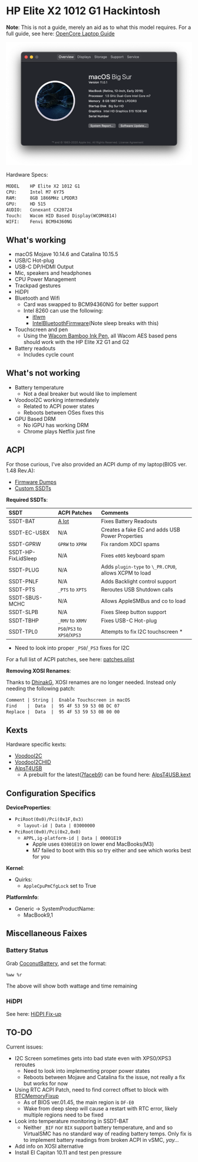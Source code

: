 # HP Elite X2 1012 G1 Hackintosh

**Note**: This is not a guide, merely an aid as to what this model requires. For a full guide, see here: [OpenCore Laptop Guide](https://dortania.github.io/vanilla-laptop-guide/)

![](/images/about-this-mac.png)

Hardware Specs:

```
MODEL    HP Elite X2 1012 G1
CPU:     Intel M7 6Y75
RAM:     8GB 1866MHz LPDDR3
GPU:     HD 515
AUDIO:   Conexant CX20724
Touch:   Wacom HID Based Display(WCOM4814)
WIFI:    Fenvi BCM94360NG
```

## What's working

* macOS Mojave 10.14.6 and Catalina 10.15.5
* USB/C Hot-plug
* USB-C DP/HDMI Output
* Mic, speakers and headphones
* CPU Power Management
* Trackpad gestures 
* HiDPI
* Bluetooth and Wifi
  * Card was swapped to BCM94360NG for better support
  * Intel 8260 can use the following:
    * [itlwm](https://github.com/zxystd/itlwm)
	* [IntelBluetoothFirmware](https://github.com/zxystd/IntelBluetoothFirmware)(Note sleep breaks with this)
* Touchscreen and pen
  * Using the [Wacom Bamboo Ink Pen](https://www.wacom.com/en-us/products/stylus/bamboo-ink), all Wacom AES based pens should work with the HP Elite X2 G1 and G2
* Battery readouts
  * Includes cycle count

## What's not working

* Battery temperature 
  * Not a deal breaker but would like to implement
* VoodooI2C working intermediately
  * Related to ACPI power states
  * Reboots between OSes fixes this
* GPU Based DRM
  * No iGPU has working DRM
  * Chrome plays Netflix just fine

## ACPI



For those curious, I've also provided an ACPI dump of my laptop(BIOS ver. 1.48 Rev.A):
 
* [Firmware Dumps](/ACPI/ACPI-Dumps/)
* [Custom SSDTs](/ACPI/Custom-SSDTs/)


**Required SSDTs**:

| SSDT | ACPI Patches | Comments
| :--- | :--- | :--- |
| SSDT-BAT | [A lot](/ACPI/Custom-SSDTs/battery.plist) | Fixes Battery Readouts |
| SSDT-EC-USBX | N/A | Creates a fake EC and adds USB Power Properties |
| SSDT-GPRW | `GPRW` to `XPRW` | Fix random XDCI spams |
| SSDT-HP-FixLidSleep | N/A | Fixes `e005` keyboard spam |
| SSDT-PLUG | N/A | Adds `plugin-type` to `\_PR.CPU0`, allows XCPM to load |
| SSDT-PNLF | N/A | Adds Backlight control support |
| SSDT-PTS | `_PTS` to `XPTS` | Reroutes USB Shutdown calls |
| SSDT-SBUS-MCHC | N/A | Allows AppleSMBus and co to load |
| SSDT-SLPB | N/A | Fixes Sleep button support |
| SSDT-TBHP | `_RMV` to `XRMV` | Fixes USB-C Hot-plug |
| SSDT-TPL0 | `PS0`/`PS3` to `XPS0`/`XPS3` | Attempts to fix I2C touchscreen * |

* Need to look into proper `_PS0`/`_PS3` fixes for I2C

For a full list of ACPI patches, see here: [patches.plist](/ACPI/Custom-SSDTs/patches.plist)


**Removing XOSI Renames**:

Thanks to [DhinakG](https://github.com/dhinakg), XOSI renames are no longer needed. Instead only needing the following patch:

```
Comment | String |  Enable Touchscreen in macOS
Find    |  Data  |  95 4F 53 59 53 0B DC 07
Replace |  Data  |  95 4F 53 59 53 0B 00 00
```

## Kexts

Hardware specific kexts:

* [VoodooI2C](https://github.com/alexandred/VoodooI2C/)
* [VoodooI2CHID](https://github.com/alexandred/VoodooI2C/)
* [AlpsT4USB](https://github.com/blankmac/AlpsT4USB/releases)
  * A prebuilt for the latest([7faceb9](https://github.com/blankmac/AlpsT4USB/commit/7faceb9740b82e250398552e64f39c52bf3f5977)) can be found here: [AlpsT4USB.kext](/Kexts/AlpsT4USB.kext.zip)

## Configuration Specifics

**DeviceProperties**:

* `PciRoot(0x0)/Pci(0x1F,0x3)`
  * `layout-id | Data | 03000000`
* `PciRoot(0x0)/Pci(0x2,0x0)`
  * `APPL,ig-platform-id | Data | 00001E19`
    * Apple uses `03001E19` on lower end MacBooks(M3)
    * M7 failed to boot with this so try either and see which works best for you
  
  
**Kernel**:

* Quirks:
  * `AppleCpuPmCfgLock` set to True
 
  
**PlatformInfo**:

* Generic -> SystemProductName:
  * MacBook9,1
  
## Miscellaneous Faixes

### Battery Status

Grab [CoconutBattery](https://www.coconut-flavour.com/coconutbattery/), and set the format:

```
%ww %r
```

The above will show both wattage and time remaining

### HiDPI

See here: [HiDPI Fix-up](/HiDPI-Fixup/)

## TO-DO

Current issues:

* I2C Screen sometimes gets into bad state even with XPS0/XPS3 reroutes
  * Need to look into implementing proper power states
  * Reboots between Mojave and Catalina fix the issue, not really a fix but works for now
* Using RTC ACPI Patch, need to find correct offset to block with [RTCMemoryFixup](https://github.com/acidanthera/RTCMemoryFixup/releases)
  * As of BIOS ver.01.45, the main region is `DF-E0`
  * Wake from deep sleep will cause a restart with RTC error, likely multiple regions need to be fixed
* Look into temperature monitoring in SSDT-BAT
  * Neither `_BIF` nor `BIX` support battery temperature, and and so VirtualSMC has no standard way of reading battery temps. Only fix is to implement battery readings from broken ACPI in vSMC, *yay...*
* Add info on XOSI alternative
* Install El Capitan 10.11 and test pen pressure

